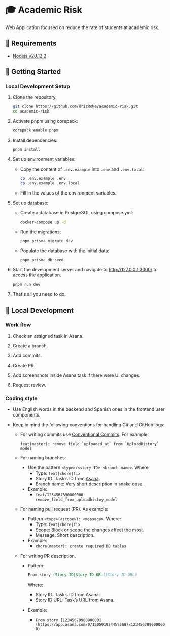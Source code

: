 # 🎓 Academic Risk

Web Application focused on reduce the rate of students at academic risk.

## 👀 Requirements

- [Nodejs v20.12.2](https://nodejs.org/en/blog/release/v20.12.2)

## 🚀 Getting Started

### Local Development Setup

1. Clone the repository.

   ```bash
   git clone https://github.com/KrizRoMe/academic-risk.git
   cd academic-risk
   ```

2. Activate pnpm using corepack:

   ```bash
   corepack enable pnpm
   ```

3. Install dependencies:

   ```bash
   pnpm install
   ```

4. Set up environment variables:

   - Copy the content of `.env.example` into `.env` and `.env.local`:

     ```bash
     cp .env.example .env
     cp .env.example .env.local
     ```

   - Fill in the values of the environment variables.

5. Set up database:

   - Create a database in PostgreSQL using compose.yml:

     ```bash
     docker-compose up -d
     ```

   - Run the migrations:

     ```bash
     pnpm prisma migrate dev
     ```

   - Populate the database with the initial data:

     ```bash
     pnpm prisma db seed
     ```

6. Start the development server and navigate to <http://127.0.0.1:3000/> to access the application.

   ```bash
   pnpm run dev
   ```

7. That's all you need to do.

## 🧰 Local Development

### Work flow

1. Check an assigned task in Asana.

2. Create a branch.

3. Add commits.

4. Create PR.

5. Add screenshots inside Asana task if there were UI changes.

6. Request review.

### Coding style

- Use English words in the backend and Spanish ones in the frontend user components.

- Keep in mind the following conventions for handling Git and GitHub logs:

  - For writing commits use [Conventional Commits](https://www.conventionalcommits.org/en/v1.0.0/). For example:

    ```shell
    feat(master): remove field `uploaded_at` from `UploadHistory` model
    ```

  - For naming branches:

    - Use the pattern `<type>/<story ID>-<branch name>`. Where
      - Type: `feat|chore|fix`
      - Story ID: Task’s ID from [Asana](https://app.asana.com/0/1205919244595687/1205919526171646).
      - Branch name: Very short description in snake case.
    - Example:
      - `feat/1234567890000000-remove_field_from_uploadhistoy_model`

  - For naming pull request (PR). As example:

    - Pattern `<type>(<scope>): <message>`. Where:
      - Type: `feat|chore|fix`
      - Scope: Block or scope the changes affect the most.
      - Message: Short description.
    - Example:
      - `chore(master): create required DB tables`

  - For writing PR description.

    - Pattern:

      ```md
      From story [Story ID|Story ID URL](Story ID URL)
      ```

      Where:

      - Story ID: Task’s ID from Asana.
      - Story ID URL: Task’s URL from Asana.

    - Example:
      - `From story [1234567890000000](https://app.asana.com/0/1205919244595687/1234567890000000)`
